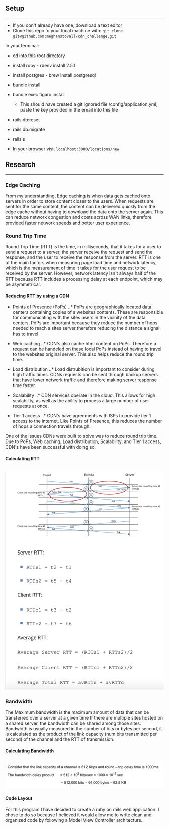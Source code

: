 ## Setup  
---
- If you don't already have one, download a text editor
- Clone this repo to your local machine with: `git clone git@github.com:meghanstovall/cdn_challenge.git`  

In your terminal:
- cd into this root directory
- install ruby - rbenv install 2.5.1
- install postgres - brew install postgresql
- bundle install
- bundle exec figaro install
  - This should have created a git ignored file /config/application.yml, paste the key provided in the email into this file
- rails db:reset
- rails db:migrate
- rails s

- In your browser visit `localhost:3000/locations/new`


## Research   
---
### Edge Caching
From my understanding, Edge caching is when data gets cached onto servers in order to store content closer to the users. When requests are sent for the same content, the content can be delivered quickly from the edge cache without having to download the data onto the server again. This can reduce network congestion and costs across WAN links, therefore provided faster network speeds and better user experience.

### Round Trip Time
Round Trip Time (RTT) is the time, in milliseconds, that it takes for a user to send a request to a server, the server receive the request and send the response, and the user to receive the response from the server. RTT is one of the main factors when measuring page load time and network latency, which is the measurement of time it takes for the user request to be received by the server. However, network latency isn't always half of the RTT because RTT includes a processing delay at each endpoint, which may be asymmetrical.

#### Reducing RTT by using a CDN
- Points of Presence (PoPs)
..* PoPs are geographically located data centers containing copies of a websites contents. These are responsible for communicating with the sites users in the vicinity of the data centers. PoPs are important because they reduce the number of hops needed to reach a sites server therefore reducing the distance a signal has to travel  

- Web caching
..* CDN's also cache html content on PoPs. Therefore a request can be handeled on these local PoPs instead of having to travel to the websites original server. This also helps reduce the round trip time.  

- Load distribution
..* Load distrubition is important to consider during high traffic times. CDNs requests can be sent through backup servers that have lower network traffic and therefore making server response time faster.  

- Scalability
..* CDN services operate in the cloud. This allows for high scalability, as well as the ability to process a large number of user requests at once.  

- Tier 1 access
..* CDN's have agreements with ISPs to provide tier 1 access to the internet. Like Points of Presence, this reduces the number of hops a connection travels through.  

One of the issues CDNs were built to solve was to reduce round trip time. Due to PoPs, Web caching, Load distribution, Scalability, and Tier 1 access, CDN's have been successful with doing so.  

#### Calculating RTT
![GitHub Logo](/images/calculatingRTT.png)  
---  

### Bandwidth
The Maximum bandwidth is the maximum amount of data that can be transferred over a server at a given time If there are multiple sites hosted on a shared server, the bandwidth can be shared among those sites. Bandwidth is usually measured in the number of bits or bytes per second, it is calculated as the product of the link capacity (num bits transmitted per second) of the channel and the RTT of transmission.

#### Calculating Bandwidth  
![GitHub Logo](/images/calculatingBandwidth.png)  
---

#### Code Layout
For this program I have decided to create a ruby on rails web application. I chose to do so because I believed it would allow me to write clean and organized code by following a Model View Controller architecture.
